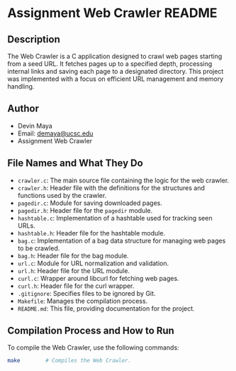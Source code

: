 # Assignment Web Crawler README

## Description

The Web Crawler is a C application designed to crawl web pages starting from a seed URL. It fetches pages up to a specified depth, processing internal links and saving each page to a designated directory. This project was implemented with a focus on efficient URL management and memory handling.

## Author

- Devin Maya
- Email: demaya@ucsc.edu
- Assignment Web Crawler

## File Names and What They Do

- `crawler.c`: The main source file containing the logic for the web crawler.
- `crawler.h`: Header file with the definitions for the structures and functions used by the crawler.
- `pagedir.c`: Module for saving downloaded pages.
- `pagedir.h`: Header file for the `pagedir` module.
- `hashtable.c`: Implementation of a hashtable used for tracking seen URLs.
- `hashtable.h`: Header file for the hashtable module.
- `bag.c`: Implementation of a bag data structure for managing web pages to be crawled.
- `bag.h`: Header file for the bag module.
- `url.c`: Module for URL normalization and validation.
- `url.h`: Header file for the URL module.
- `curl.c`: Wrapper around libcurl for fetching web pages.
- `curl.h`: Header file for the curl wrapper.
- `.gitignore`: Specifies files to be ignored by Git.
- `Makefile`: Manages the compilation process.
- `README.md`: This file, providing documentation for the project.

## Compilation Process and How to Run

To compile the Web Crawler, use the following commands:

```bash
make        # Compiles the Web Crawler.


